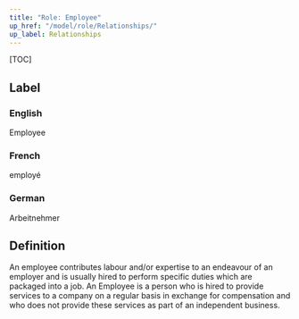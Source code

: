 ```yaml
---
title: "Role: Employee"
up_href: "/model/role/Relationships/"
up_label: Relationships
---
```


[TOC]

## Label

### English
Employee

### French
employé

### German
Arbeitnehmer

## Definition
An employee contributes labour and/or expertise to an endeavour of an employer and is usually hired to perform specific duties which are packaged into a job. An Employee is a person who is hired to provide services to a company on a regular basis in exchange for compensation and who does not provide these services as part of an independent business.
